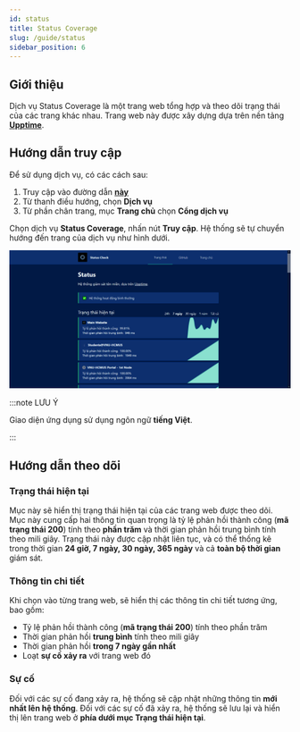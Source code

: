 ```yaml
---
id: status
title: Status Coverage
slug: /guide/status
sidebar_position: 6
---
```


## Giới thiệu

Dịch vụ Status Coverage là một trang web tổng hợp và theo dõi trạng thái của các trang khác nhau. Trang web này được xây dựng dựa trên nền tảng [**Upptime**](https://upptime.js.org).

## Hướng dẫn truy cập

Để sử dụng dịch vụ, có các cách sau:

1. Truy cập vào đường dẫn [**này**](https://status.builetuananh.name.vn/)
2. Từ thanh điều hướng, chọn **Dịch vụ**
3. Từ phần chân trang, mục **Trang chủ** chọn **Cổng dịch vụ**

Chọn dịch vụ **Status Coverage**, nhấn nút **Truy cập**. Hệ thống sẽ tự chuyển hướng đến trang của dịch vụ như hình dưới.

![Status Coverage](../../public/img/services/status.png)

:::note LƯU Ý

Giao diện ứng dụng sử dụng ngôn ngữ **tiếng Việt**.

:::

## Hướng dẫn theo dõi

### Trạng thái hiện tại

Mục này sẽ hiển thị trạng thái hiện tại của các trang web được theo dõi. Mục này cung cấp hai thông tin quan trọng là tỷ lệ phản hồi thành công (**mã trạng thái 200**) tính theo **phần trăm** và thời gian phản hồi trung bình tính theo mili giây. Trạng thái này được cập nhật liên tục, và có thể thống kê trong thời gian **24 giờ, 7 ngày, 30 ngày, 365 ngày** và cả **toàn bộ thời gian** giám sát.

### Thông tin chi tiết

Khi chọn vào từng trang web, sẽ hiển thị các thông tin chi tiết tương ứng, bao gồm:

- Tỷ lệ phản hồi thành công (**mã trạng thái 200**) tính theo phần trăm
- Thời gian phản hồi **trung bình** tính theo mili giây
- Thời gian phản hồi **trong 7 ngày gần nhất**
- Loạt **sự cố xảy ra** với trang web đó

### Sự cố

Đối với các sự cố đang xảy ra, hệ thống sẽ cập nhật những thông tin **mới nhất lên hệ thống**. Đối với các sự cố đã xảy ra, hệ thống sẽ lưu lại và hiển thị lên trang web ở **phía dưới mục Trạng thái hiện tại**.
